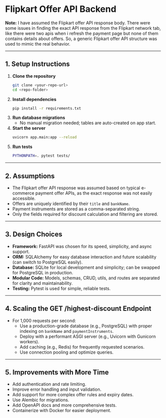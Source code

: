 # Flipkart Offer API Backend

**Note:** I have assumed the Flipkart offer API response body. There were some issues in finding the exact API response from the Flipkart network tab, like there were two apis when i refresh the payment page but none of them contains details about offers. So, a generic Flipkart offer API structure was used to mimic the real behavior. 

---

## 1. Setup Instructions

1. **Clone the repository**
   ```bash
   git clone <your-repo-url>
   cd <repo-folder>
   ```
2. **Install dependencies**
   ```bash
   pip install -r requirements.txt
   ```
3. **Run database migrations**
   - No manual migration needed; tables are auto-created on app start.
4. **Start the server**
   ```bash
   uvicorn app.main:app --reload
   ```
5. **Run tests**
   ```bash
   PYTHONPATH=. pytest tests/
   ```

---

## 2. Assumptions
- The Flipkart offer API response was assumed based on typical e-commerce payment offer APIs, as the exact response was not easily accessible.
- Offers are uniquely identified by their `title` and `bankName`.
- Payment instruments are stored as a comma-separated string.
- Only the fields required for discount calculation and filtering are stored.

---

## 3. Design Choices
- **Framework:** FastAPI was chosen for its speed, simplicity, and async support.
- **ORM:** SQLAlchemy for easy database interaction and future scalability (can switch to PostgreSQL easily).
- **Database:** SQLite for local development and simplicity; can be swapped for PostgreSQL in production.
- **Modular Code:** Models, schemas, CRUD, utils, and routes are separated for clarity and maintainability.
- **Testing:** Pytest is used for simple, reliable tests.

---

## 4. Scaling the GET /highest-discount Endpoint
- For 1,000 requests per second:
  - Use a production-grade database (e.g., PostgreSQL) with proper indexing on `bankName` and `paymentInstruments`.
  - Deploy with a performant ASGI server (e.g., Uvicorn with Gunicorn workers).
  - Add caching (e.g., Redis) for frequently requested scenarios.
  - Use connection pooling and optimize queries.

---

## 5. Improvements with More Time
- Add authentication and rate limiting.
- Improve error handling and input validation.
- Add support for more complex offer rules and expiry dates.
- Use Alembic for migrations.
- Add OpenAPI docs and more comprehensive tests.
- Containerize with Docker for easier deployment. 